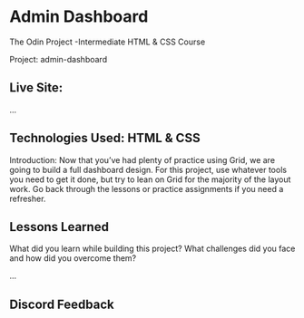 # Admin Dashboard

The Odin Project -Intermediate HTML &amp; CSS Course

Project: admin-dashboard

## Live Site:

...

## Technologies Used: HTML & CSS

Introduction: Now that you’ve had plenty of practice using Grid, we are going to build a full dashboard design. For this project, use whatever tools you need to get it done, but try to lean on Grid for the majority of the layout work. Go back through the lessons or practice assignments if you need a refresher.

## Lessons Learned

What did you learn while building this project? What challenges did you face and how did you overcome them?

...

## Discord Feedback
